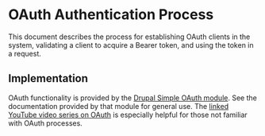 # OAuth Authentication Process

This document describes the process for establishing OAuth clients in the system, validating a client to acquire a Bearer token, and using the token in a request.

## Implementation
OAuth functionality is provided by the [Drupal Simple OAuth module](https://www.drupal.org/project/simple_oauth). See the documentation provided by that module for general use.  The [linked YouTube video series on OAuth](https://www.youtube.com/playlist?list=PLZOQ_ZMpYrZtqy5-o7KoDhM3n6M0duBjX) is especially helpful for those not familiar with OAuth processes.
